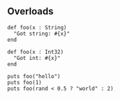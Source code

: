## Overloads

```playground
def foo(x : String)
  "Got string: #{x}"
end

def foo(x : Int32)
  "Got int: #{x}"
end

puts foo("hello")
puts foo(1)
puts foo(rand < 0.5 ? "world" : 2)
```
